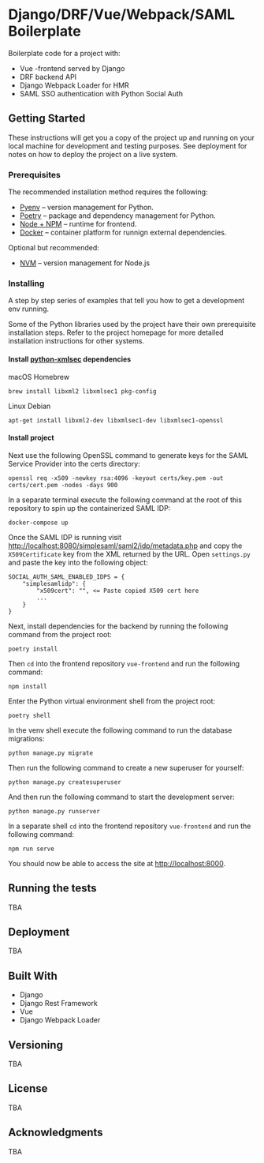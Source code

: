 # Django/DRF/Vue/Webpack/SAML Boilerplate

Boilerplate code for a project with:
- Vue -frontend served by Django
- DRF backend API
- Django Webpack Loader for HMR
- SAML SSO authentication with Python Social Auth

## Getting Started

These instructions will get you a copy of the project up and running on your local machine for development and testing purposes. See deployment for notes on how to deploy the project on a live system.

### Prerequisites

The recommended installation method requires the following:

- [Pyenv](https://github.com/pyenv/pyenv) –  version management for Python.
- [Poetry](https://python-poetry.org/) – package and dependency management for Python.
- [Node + NPM](https://nodejs.org/en/) – runtime for frontend.
- [Docker](https://docs.docker.com/get-docker/) – container platform for runnign external dependencies.

Optional but recommended:

- [NVM](https://github.com/nvm-sh/nvm) – version management for Node.js


### Installing

A step by step series of examples that tell you how to get a development env running.

Some of the Python libraries used by the project have their own prerequisite installation steps. Refer to the project homepage for more detailed installation instructions for other systems.

#### Install [python-xmlsec](https://github.com/mehcode/python-xmlsec) dependencies

macOS Homebrew
```
brew install libxml2 libxmlsec1 pkg-config
```
Linux Debian
```
apt-get install libxml2-dev libxmlsec1-dev libxmlsec1-openssl
```
#### Install project

Next use the following OpenSSL command to generate keys for the SAML Service Provider into the certs directory:
```
openssl req -x509 -newkey rsa:4096 -keyout certs/key.pem -out certs/cert.pem -nodes -days 900
```

In a separate terminal execute the following command at the root of this repository to spin up the containerized SAML IDP:

```
docker-compose up
```

Once the SAML IDP is running visit [http://localhost:8080/simplesaml/saml2/idp/metadata.php](http://localhost:8080/simplesaml/saml2/idp/metadata.php) and copy the `X509Certificate` key from the XML returned by the URL. Open `settings.py` and paste the key into the following object:

```
SOCIAL_AUTH_SAML_ENABLED_IDPS = {
    "simplesamlidp": {
        "x509cert": "", <= Paste copied X509 cert here
        ...
    }
}
```


Next, install dependencies for the backend by running the following command from the project root:

```
poetry install
```

Then `cd` into the frontend repository `vue-frontend` and run the following command:

```
npm install
```

Enter the Python virtual environment shell from the project root:

```
poetry shell
```

In the venv shell execute the following command to run the database migrations:

```
python manage.py migrate
```

Then run the following command to create a new superuser for yourself:

```
python manage.py createsuperuser
```

And then run the following command to start the development server:

```
python manage.py runserver
```

In a separate shell `cd` into the frontend repository `vue-frontend` and run the following command:

```
npm run serve
```

You should now be able to access the site at [http://localhost:8000](http://localhost:8000).

## Running the tests

TBA

## Deployment

TBA

## Built With

* Django
* Django Rest Framework
* Vue
* Django Webpack Loader

## Versioning

TBA

## License

TBA

## Acknowledgments

TBA
